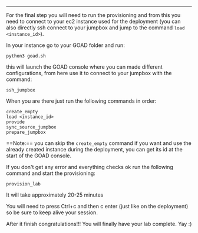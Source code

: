 
---


For the final step you will need to run the provisioning and from this you need to connect to your ec2 instance used for the deployment (you can also directly ssh connect to your jumpbox and jump to the command `load <instance_id>`).

In your instance go to your GOAD folder and run:

```
python3 goad.sh
```

this will launch the GOAD console where you can made different configurations, from here use it to connect to your jumpbox with the command:

```
ssh_jumpbox
```

When you are there just run the following commands in order:

```
create_empty 
load <instance_id>
provide
sync_source_jumpbox
prepare_jumpbox
```

==Note:== you can skip the `create_empty` command if you want and use the already created instance during the deployment, you can get its id at the start of the GOAD console.

If you don't get any error and everything checks ok run the following command and start the provisioning:

```
provision_lab
```

It will take approximately 20-25 minutes

You will need to press Ctrl+c and then c enter (just like on the deployment) so be sure to keep alive your session.

After it finish congratulations!!! You will finally have your lab complete. Yay :) 